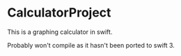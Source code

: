 # CalculatorProject

This is a graphing calculator in swift.

Probably won't compile as it hasn't been ported to swift 3.
